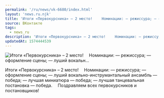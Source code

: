```yaml
---
permalink: '/ru/news/vk-6680/index.html'
layout: 'news.ru.njk'
title: 'Итоги «Первокурсника» – 2 место!  ⠀ Номинации: — режиссура; — оформление сцены; — луший вокальн'
source: ВКонтакте
tags:
  - news_ru
description: 'Итоги «Первокурсника» – 2 место!  ⠀ Номинации: — режиссура; — оформление сцены; — луший вокальн…'
updatedAt: 1574444539
---
```

![Итоги «Первокурсника» – 2 место!  ⠀ Номинации: — режиссура; — оформление сцены; — луший вокальн…](https://sun9-29.userapi.com/impg/c857236/v857236838/5f948/i0hPnIrdQ7Q.jpg?size=1280x960&quality=96&sign=11bed175201fcfc4784ea6dfe11bbe5f&c_uniq_tag=2vw6IXCc7A5sDMF-vrkf6b-3QhfKMwXIRVKYphscnRc&type=album)

Итоги «Первокурсника» – 2 место!
⠀
Номинации:
— режиссура;
— оформление сцены;
— луший вокально-инструмантальный ансамбль — победа;
— лучшая миниатюра — победа;
— лучшая танцевальная постановка — победа.
⠀
Поздравляем всех первокурсников и постановщиков!
